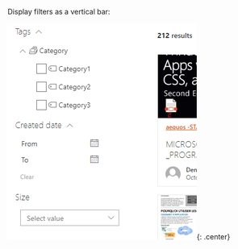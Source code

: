 Display filters as a vertical bar:

!["Vertical"](../../../../assets/webparts/data_filters/layouts/vertical_layout.png){: .center}